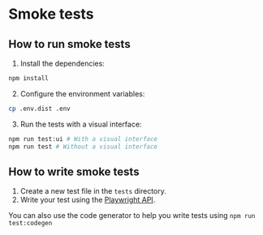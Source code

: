 # Smoke tests
## How to run smoke tests
1. Install the dependencies:
```bash
npm install
```

2. Configure the environment variables:
```bash
cp .env.dist .env
```

3. Run the tests with a visual interface:
```bash
npm run test:ui # With a visual interface
npm run test # Without a visual interface
```

## How to write smoke tests
1. Create a new test file in the `tests` directory.
2. Write your test using the [Playwright API](https://playwright.dev/docs).

You can also use the code generator to help you write tests using `npm run test:codegen`